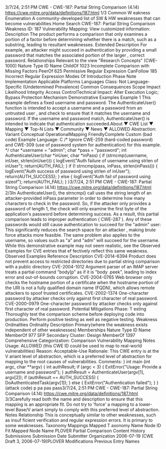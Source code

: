 3/7/24, 2:51 PM CWE - CWE-187: Partial String Comparison (4.14)
https://cwe.mitre.org/data/deﬁnitions/187.html 1/3
Common W eakness Enumeration
A community-developed list of SW & HW weaknesses that can become
vulnerabilities
Home Search
CWE-187: Partial String Comparison
Weakness ID: 187
Vulnerability Mapping: 
View customized information:
 Description
The product performs a comparison that only examines a portion of a factor before determining whether there is a match, such as a
substring, leading to resultant weaknesses.
 Extended Description
For example, an attacker might succeed in authentication by providing a small password that matches the associated portion of the
larger , correct password.
 Relationships
 Relevant to the view "Research Concepts" (CWE-1000)
Nature Type ID Name
ChildOf 1023 Incomplete Comparison with Missing Factors
PeerOf 625 Permissive Regular Expression
CanFollow 185 Incorrect Regular Expression
 Modes Of Introduction
Phase Note
Implementation
 Applicable Platforms
Languages
Class: Not Language-Specific (Undetermined Prevalence)
 Common Consequences
Scope Impact Likelihood
Integrity
Access ControlTechnical Impact: Alter Execution Logic; Bypass Protection Mechanism
 Demonstrative Examples
Example 1
This example defines a fixed username and password. The AuthenticateUser() function is intended to accept a username and a
password from an untrusted user , and check to ensure that it matches the username and password. If the username and password
match, AuthenticateUser() is intended to indicate that authentication succeeded.About ▼ CWE List ▼ Mapping ▼ Top-N Lists ▼ Community ▼ News ▼
ALLOWED
Abstraction: Variant
Conceptual OperationalMapping
FriendlyComplete Custom
(bad code) Example Language: C 
/\* Ignore CWE-259 (hard-coded password) and CWE-309 (use of password system for authentication) for this example. \*/
char \*username = "admin";
char \*pass = "password";
int AuthenticateUser(char \*inUser, char \*inPass) {
if (strncmp(username, inUser, strlen(inUser))) {
logEvent("Auth failure of username using strlen of inUser");
return(AUTH\_FAIL);
}
if (! strncmp(pass, inPass, strlen(inPass))) {
logEvent("Auth success of password using strlen of inUser");
return(AUTH\_SUCCESS);
}
else {
logEvent("Auth fail of password using sizeof");
return(AUTH\_FAIL);
}
}3/7/24, 2:51 PM CWE - CWE-187: Partial String Comparison (4.14)
https://cwe.mitre.org/data/deﬁnitions/187.html 2/3In AuthenticateUser(), the strncmp() call uses the string length of an attacker-provided inPass parameter in order to determine how
many characters to check in the password. So, if the attacker only provides a password of length 1, the check will only examine the
first byte of the application's password before determining success.
As a result, this partial comparison leads to improper authentication ( CWE-287 ).
Any of these passwords would still cause authentication to succeed for the "admin" user:
This significantly reduces the search space for an attacker , making brute force attacks more feasible.
The same problem also applies to the username, so values such as "a" and "adm" will succeed for the username.
While this demonstrative example may not seem realistic, see the Observed Examples for CVE entries that ef fectively reflect this
same weakness.
 Observed Examples
Reference Description
CVE-2014-6394 Product does not prevent access to restricted directories due to partial string comparison with a public
directory
CVE-2004-1012 Argument parser of an IMAP server treats a partial command "body[p" as if it is "body .peek", leading to
index error and out-of-bounds corruption.
CVE-2004-0765 Web browser only checks the hostname portion of a certificate when the hostname portion of the URI is
not a fully qualified domain name (FQDN), which allows remote attackers to spoof trusted certificates.
CVE-2002-1374 One-character password by attacker checks only against first character of real password.
CVE-2000-0979 One-character password by attacker checks only against first character of real password.
 Potential Mitigations
Phase: T esting
Thoroughly test the comparison scheme before deploying code into production. Perform positive testing as well as negative
testing.
 Weakness Ordinalities
Ordinality Description
Primary(where the weakness exists independent of other weaknesses)
 Memberships
Nature Type ID Name
MemberOf 977 SFP Secondary Cluster: Design
MemberOf 1397 Comprehensive Categorization: Comparison
 Vulnerability Mapping Notes
Usage: ALLOWED (this CWE ID could be used to map to real-world vulnerabilities)
Reason: Acceptable-Use
Rationale:
This CWE entry is at the V ariant level of abstraction, which is a preferred level of abstraction for mapping to the root causes of
vulnerabilities.
Comments:
}
int main (int argc, char \*\*argv) {
int authResult;
if (argc < 3) {
ExitError("Usage: Provide a username and password");
}
authResult = AuthenticateUser(argv[1], argv[2]);
if (authResult == AUTH\_SUCCESS) {
DoAuthenticatedTask(argv[1]);
}
else {
ExitError("Authentication failed");
}
}
(attack code) 
p
pa
pas
pass3/7/24, 2:51 PM CWE - CWE-187: Partial String Comparison (4.14)
https://cwe.mitre.org/data/deﬁnitions/187.html 3/3Carefully read both the name and description to ensure that this mapping is an appropriate fit. Do not try to 'force' a mapping to a
lower-level Base/V ariant simply to comply with this preferred level of abstraction.
 Notes
Relationship
This is conceptually similar to other weaknesses, such as insuf ficient verification and regular expression errors. It is primary to some
weaknesses.
 Taxonomy Mappings
Mapped T axonomy Name Node ID Fit Mapped Node Name
PLOVER Partial Comparison
 Content History
 Submissions
Submission Date Submitter Organization
2006-07-19
(CWE Draft 3, 2006-07-19)PLOVER
 Modifications
 Previous Entry Names